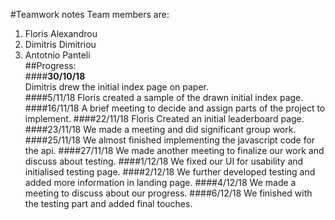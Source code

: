 #Teamwork notes
Team members are:
1. Floris Alexandrou
2. Dimitris Dimitriou
3. Antotnio Panteli  
##Progress:  
####__30/10/18__  
Dimitris drew the initial index page on paper.  
####5/11/18
Floris created a sample of the drawn initial index page.
####16/11/18
A brief meeting to decide and assign parts of the project to implement.
####22/11/18
Floris Created an initial leaderboard page.
####23/11/18
We made a meeting and did significant group work.
####25/11/18
We almost finished implementing the javascript code for the api.
####27/11/18
We made another meeting to finalize our work and discuss about testing.
####1/12/18
We fixed our UI for usability and initialised testing page.
####2/12/18
We further developed testing and added more information in landing page.
####4/12/18
We made a meeting to discuss about our progress.
####6/12/18
We finished with the testing part and added final touches.